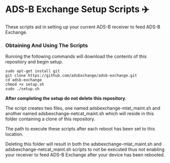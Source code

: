 # ADS-B Exchange Setup Scripts :airplane:

These scripts aid in setting up your current ADS-B receiver to feed ADS-B Exchange.

### Obtaining And Using The Scripts

Running the following commands will download the contents of this repository and begin setup.

    sudo apt-get install git
    git clone https://github.com/adsbxchange/adsb-exchange.git
    cd adsb-exchange
    chmod +x setup.sh
    sudo ./setup.sh
    
**After completing the setup do not delete this repository.**

The script creates two files, one named adsbexchange-mlat_maint.sh and another named adsbexchange-netcat_maint.sh which will reside in this folder containing a clone of this repository. 

The path to execute these scripts after each reboot has been set to this location. 

Deleting this folder will result in both the adsbexchange-mlat_maint.sh and adsbexchange-netcat_maint.sh scripts to not be executed thus not enabling your receiver to feed ADS-B Exchange after your device has been rebooted.
